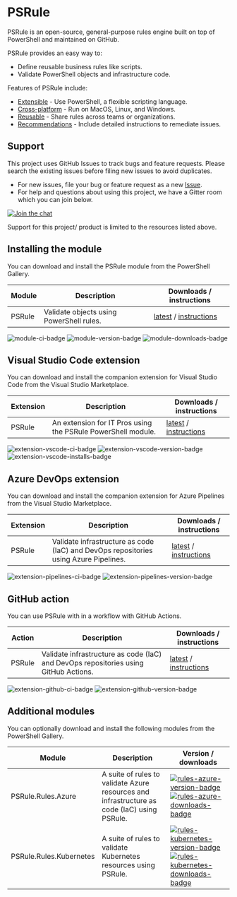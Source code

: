 # PSRule

PSRule is an open-source, general-purpose rules engine built on top of PowerShell and maintained on GitHub.

PSRule provides an easy way to:

- Define reusable business rules like scripts.
- Validate PowerShell objects and infrastructure code.

Features of PSRule include:

- [Extensible](features.md#extensible) - Use PowerShell, a flexible scripting language.
- [Cross-platform](features.md#cross-platform) - Run on MacOS, Linux, and Windows.
- [Reusable](features.md#reusable) - Share rules across teams or organizations.
- [Recommendations](features.md#recommendations) - Include detailed instructions to remediate issues.

## Support

This project uses GitHub Issues to track bugs and feature requests.
Please search the existing issues before filing new issues to avoid duplicates.

- For new issues, file your bug or feature request as a new [Issue][issue].
- For help and questions about using this project, we have a Gitter room which you can join below.

[![Join the chat][chat-badge]][chat]

Support for this project/ product is limited to the resources listed above.

## Installing the module

You can download and install the PSRule module from the PowerShell Gallery.

Module | Description | Downloads / instructions
------ | ----------- | ------------------------
PSRule | Validate objects using PowerShell rules. | [latest][module] / [instructions][install]

![module-ci-badge] ![module-version-badge] ![module-downloads-badge]

## Visual Studio Code extension

You can download and install the companion extension for Visual Studio Code from the Visual Studio Marketplace.

Extension | Description | Downloads / instructions
--------- | ----------- | ------------------------
PSRule    | An extension for IT Pros using the PSRule PowerShell module. | [latest][extension-vscode] / [instructions][install]

![extension-vscode-ci-badge] ![extension-vscode-version-badge] ![extension-vscode-installs-badge]

## Azure DevOps extension

You can download and install the companion extension for Azure Pipelines from the Visual Studio Marketplace.

Extension | Description | Downloads / instructions
--------- | ----------- | ------------------------
PSRule    | Validate infrastructure as code (IaC) and DevOps repositories using Azure Pipelines. | [latest][extension-pipelines] / [instructions][install]

![extension-pipelines-ci-badge] ![extension-pipelines-version-badge]

## GitHub action

You can use PSRule with in a workflow with GitHub Actions.

Action | Description | Downloads / instructions
------ | ----------- | ------------------------
PSRule | Validate infrastructure as code (IaC) and DevOps repositories using GitHub Actions. | [latest][extension-github] / [instructions][install]

![extension-github-ci-badge] ![extension-github-version-badge]

## Additional modules

You can optionally download and install the following modules from the PowerShell Gallery.

Module                  | Description | Version / downloads
------                  | ----------- | -------------------
PSRule.Rules.Azure      | A suite of rules to validate Azure resources and infrastructure as code (IaC) using PSRule. | [![rules-azure-version-badge]][rules-azure-version-module] [![rules-azure-downloads-badge]][rules-azure-version-module]
PSRule.Rules.Kubernetes | A suite of rules to validate Kubernetes resources using PSRule. | [![rules-kubernetes-version-badge]][rules-kubernetes-version-module] [![rules-kubernetes-downloads-badge]][rules-kubernetes-version-module]

[issue]: https://github.com/Microsoft/PSRule/issues
[install]: install-instructions.md
[module]: https://www.powershellgallery.com/packages/PSRule
[module-ci-badge]: https://dev.azure.com/bewhite/PSRule/_apis/build/status/PSRule-CI?branchName=main
[module-version-badge]: https://img.shields.io/powershellgallery/v/PSRule.svg?label=PowerShell%20Gallery&color=brightgreen
[module-downloads-badge]: https://img.shields.io/powershellgallery/dt/PSRule.svg?color=brightgreen
[extension-vscode]: https://marketplace.visualstudio.com/items?itemName=bewhite.psrule-vscode-preview
[extension-vscode-ci-badge]: https://dev.azure.com/bewhite/PSRule-vscode/_apis/build/status/PSRule-vscode-CI?branchName=main
[extension-vscode-version-badge]: https://vsmarketplacebadge.apphb.com/version/bewhite.psrule-vscode-preview.svg
[extension-vscode-installs-badge]: https://vsmarketplacebadge.apphb.com/installs-short/bewhite.psrule-vscode-preview.svg
[extension-pipelines]: https://marketplace.visualstudio.com/items?itemName=bewhite.ps-rule
[extension-pipelines-ci-badge]: https://dev.azure.com/bewhite/PSRule-pipelines/_apis/build/status/PSRule-pipelines-CI?branchName=main
[extension-pipelines-version-badge]: https://vsmarketplacebadge.apphb.com/version/bewhite.ps-rule.svg
[extension-github]: https://github.com/marketplace/actions/psrule
[extension-github-ci-badge]: https://img.shields.io/github/workflow/status/microsoft/ps-rule/Build?label=GitHub%20Actions&color=brightgreen
[extension-github-version-badge]: https://img.shields.io/github/v/release/microsoft/ps-rule?sort=semver&label=release&color=brightgreen
[rules-azure-version-badge]: https://img.shields.io/powershellgallery/v/PSRule.Rules.Azure.svg?label=PowerShell%20Gallery&color=brightgreen
[rules-azure-downloads-badge]: https://img.shields.io/powershellgallery/dt/PSRule.Rules.Azure.svg?color=brightgreen
[rules-azure-version-module]: https://www.powershellgallery.com/packages/PSRule.Rules.Azure
[rules-kubernetes-version-badge]: https://img.shields.io/powershellgallery/v/PSRule.Rules.Kubernetes.svg?label=PowerShell%20Gallery&color=brightgreen
[rules-kubernetes-downloads-badge]: https://img.shields.io/powershellgallery/dt/PSRule.Rules.Kubernetes.svg?color=brightgreen
[rules-kubernetes-version-module]: https://www.powershellgallery.com/packages/PSRule.Rules.Kubernetes
[chat]: https://gitter.im/PSRule/community?utm_source=badge&utm_medium=badge&utm_campaign=pr-badge&utm_content=badge
[chat-badge]: https://img.shields.io/static/v1.svg?label=chat&message=on%20gitter&color=informational&logo=gitter
